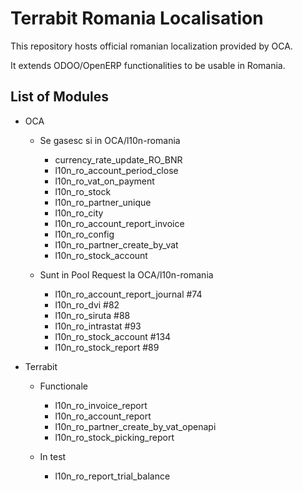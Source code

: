 
Terrabit Romania Localisation
==============================

This repository hosts official romanian localization provided by OCA.

It extends ODOO/OpenERP functionalities to be usable in Romania.


List of Modules
---------------

* OCA
    - Se gasesc si in OCA/l10n-romania
        + currency_rate_update_RO_BNR
        + l10n_ro_account_period_close
        + l10n_ro_vat_on_payment
        + l10n_ro_stock
        + l10n_ro_partner_unique
        + l10n_ro_city
        - l10n_ro_account_report_invoice
        - l10n_ro_config
        - l10n_ro_partner_create_by_vat
        - l10n_ro_stock_account

    - Sunt in Pool Request la OCA/l10n-romania
        - l10n_ro_account_report_journal  #74
        - l10n_ro_dvi  #82
        - l10n_ro_siruta  #88
        - l10n_ro_intrastat #93
        - l10n_ro_stock_account #134
        - l10n_ro_stock_report #89




* Terrabit
    - Functionale
        - l10n_ro_invoice_report
        - l10n_ro_account_report
        - l10n_ro_partner_create_by_vat_openapi
        - l10n_ro_stock_picking_report

    - In test
        - l10n_ro_report_trial_balance



